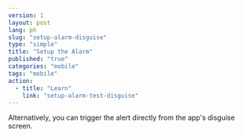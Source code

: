 ```yaml
---
version: 1
layout: post
lang: ph
slug: "setup-alarm-disguise"
type: "simple"
title: "Setup the Alarm"
published: "true"
categories: "mobile"
tags: "mobile"
action: 
  - title: "Learn"
    link: "setup-alarm-test-disguise"
---
```


Alternatively, you can trigger the alert directly from the app's disguise screen.
